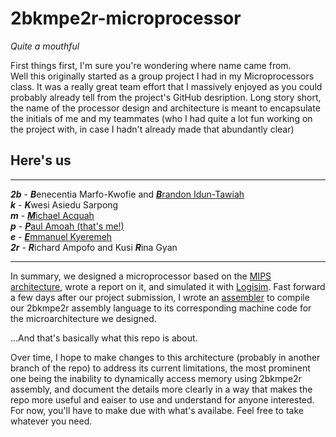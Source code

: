 # 2bkmpe2r-microprocessor

*Quite a mouthful*

First things first, I'm sure you're wondering where name came from.<br/>
Well this originally started as a group project I had in my Microprocessors class. It was a really
great team effort that I massively enjoyed as you could probably already tell from the project's 
GitHub desription. Long story short, the name of the processor design and architecture is meant to 
encapsulate the initials of me and my teammates (who I had quite a lot fun working on the project with, in case I hadn't already made that abundantly clear) <br/>

## Here's us
---
***2b*** - ***B***enecentia Marfo-Kwofie and [***B***randon Idun-Tawiah](https://github.com/brandonidun) <br/>
***k*** - ***K***wesi Asiedu Sarpong <br/>
***m*** - [***M***ichael Acquah](https://github.com/1Mike-e) <br/>
***p*** - [***P***aul Amoah (that's me!)](https://github.com/paglobal) <br/>
***e*** - [***E***mmanuel Kyeremeh](https://github.com/emmanuelkyeremeh) <br/>
***2r*** - ***R***ichard Ampofo and  Kusi ***R***ina Gyan <br/>

---
In summary, we designed a microprocessor based on the [MIPS architecture](https://en.wikipedia.org/wiki/MIPS_architecture), wrote
a report on it, and simulated it with [Logisim](http://www.cburch.com/logisim/).
Fast forward a few days after our project submission, I wrote an [assembler](./assembler/) to compile our 2bkmpe2r assembly language
to its corresponding machine code for the microarchitecture we designed.

...And that's basically what this repo is about.

Over time, I hope to make changes to this architecture (probably in another branch of the repo) to address its current limitations, the
most prominent one being the inability to dynamically access memory using 2bkmpe2r assembly, and document the details more clearly in a 
way that makes the repo more useful and eaiser to use and understand for anyone interested. For now, you'll have to make due with what's 
availabe. Feel free to take whatever you need.
